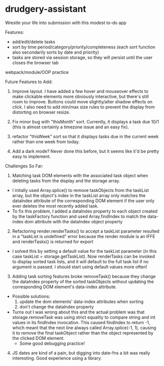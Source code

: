 # drudgery-assistant
Wrestle your life into submission with this modest to-do app


Features:

- add/edit/delete tasks
- sort by time period/category/priority/completeness (each sort function also secondarily sorts by date and priority)
- tasks are stored via session storage, so they will persist until the user closes the browser tab



webpack/module/OOP practice

Future Features to Add:

1) Improve layout. I have added a few hover and mouseover effects to make clickable elements more obviously interactive, but there's still room to improve. Buttons could move slightly/alter shadow effects on click. I also need to add min/max size rules to prevent the display from distorting on browser resize.

2) Fix minor bug with "thisMonth" sort. Currently, it displays a task due 10/1 (this is almost certainly a timezone issue and an easy fix).

3) refactor "thisWeek" sort so that it displays tasks due in the current week rather than one week from today.

4) Add a dark mode? Never done this before, but it seems like it'd be pretty easy to implement.

Challenges So Far:

1) Matching task DOM elements with the associated task object when deleting tasks from the display and the storage array.
  - I initally used Array.splice() to remove taskObjects from the taskList array, but the object's index in the taskList array only matches the dataIndex attribute of the corresponding DOM element if the user only ever deletes the most recently added task.
  - To fix this problem, I added a dataIndex property to each object created by the taskFactory function and used Array.findIndex to match the data-index dom attribute with the dataIndex object property

2) Refactoring render.renderTasks() to accept a taskList parameter resulted in a "taskList is undefined" error because the render module is an IFFE and renderTasks() is returned for export
  - I solved this by setting a default value for the taskList parameter (in this case taskList = storage.getTaskList). Now renderTasks can be invoked to display sorted task lists, and it will default to the full task list if no argument is passed. I should start using default values more often!

3) Adding task sorting features broke removeTask() because they change the dataIndex property of the sorted taskObjects without updating the corresponding DOM element's data-index attribute.
  - Possible solutions:
    1) update the dom elements' data-index attributes when sorting
    2) don't change the dataIndex property
  - Turns out I was wrong about this and the actual problem was that storage.removeTask was using strict equality to compare string and int values in its findIndex invocation. This caused findIndex to return -1, which meant that the next line always called Array.splice(-1, 1), causing it to remove the final taskObject rather than the object represented by the clicked DOM element.
    - Some good debugging practice!
    
4) JS dates are kind of a pain, but digging into date-fns a bit was really interesting. Good experience using a library.
